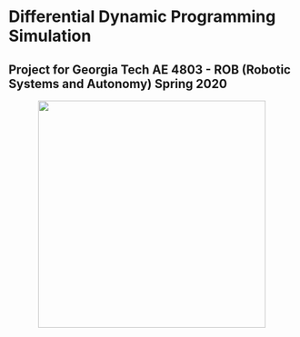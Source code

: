 # Differential Dynamic Programming Simulation
## Project for Georgia Tech AE 4803 - ROB (Robotic Systems and Autonomy) Spring 2020

<p align="center"><img src="cart-pole.gif" width="400" ></p>
